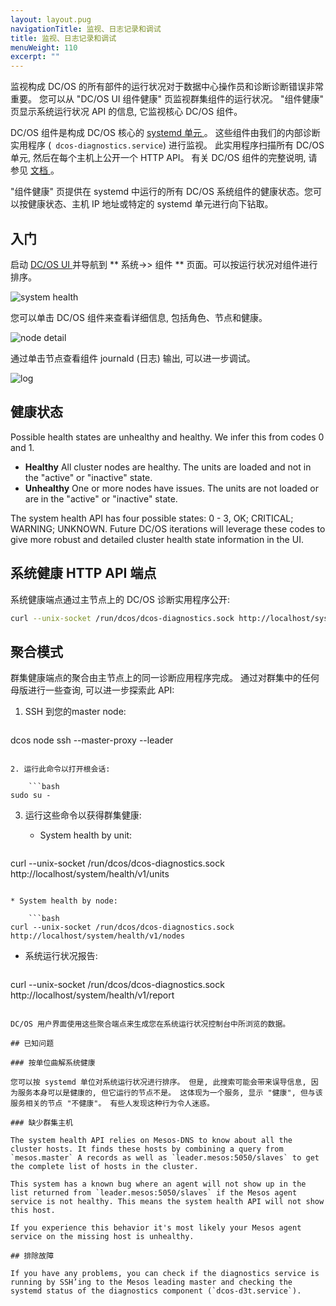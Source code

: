 ```yaml
---
layout: layout.pug
navigationTitle: 监视、日志记录和调试
title: 监视、日志记录和调试
menuWeight: 110
excerpt: ""
---
```

监视构成 DC/OS 的所有部件的运行状况对于数据中心操作员和诊断诊断错误非常重要。 您可以从 "DC/OS UI 组件健康" 页监视群集组件的运行状况。 "组件健康" 页显示系统运行状况 API 的信息, 它监视核心 DC/OS 组件。

DC/OS 组件是构成 DC/OS 核心的 [ systemd 单元 ](https://www.freedesktop.org/wiki/Software/systemd/)。 这些组件由我们的内部诊断实用程序 (` dcos-diagnostics.service`) 进行监视。 此实用程序扫描所有 DC/OS 单元, 然后在每个主机上公开一个 HTTP API。 有关 DC/OS 组件的完整说明, 请参见 [ 文档 ](/1.10/overview/architecture/components/)。

"组件健康" 页提供在 systemd 中运行的所有 DC/OS 系统组件的健康状态。您可以按健康状态、主机 IP 地址或特定的 systemd 单元进行向下钻取。

## 入门

启动 [ DC/OS UI ](/1.10/gui/) 并导航到 ** 系统->> 组件 ** 页面。可以按运行状况对组件进行排序。

![system health](/1.10/img/component-system-view.png)

您可以单击 DC/OS 组件来查看详细信息, 包括角色、节点和健康。

![node detail](/1.10/img/component-node-detail.png)

通过单击节点查看组件 journald (日志) 输出, 可以进一步调试。

![log](/1.10/img/component-node-output.png)

## 健康状态

Possible health states are unhealthy and healthy. We infer this from codes 0 and 1.

* **Healthy** All cluster nodes are healthy. The units are loaded and not in the "active" or "inactive" state.
* **Unhealthy** One or more nodes have issues. The units are not loaded or are in the "active" or "inactive" state.

The system health API has four possible states: 0 - 3, OK; CRITICAL; WARNING; UNKNOWN. Future DC/OS iterations will leverage these codes to give more robust and detailed cluster health state information in the UI.

## 系统健康 HTTP API 端点

系统健康端点通过主节点上的 DC/OS 诊断实用程序公开:

```bash
curl --unix-socket /run/dcos/dcos-diagnostics.sock http://localhost/system/health/v1
```

## 聚合模式

群集健康端点的聚合由主节点上的同一诊断应用程序完成。 通过对群集中的任何母版进行一些查询, 可以进一步探索此 API:

1. SSH 到您的master node:
    
    ```bash
dcos node ssh --master-proxy --leader
```

2. 运行此命令以打开根会话:
    
    ```bash
sudo su -
```

3. 运行这些命令以获得群集健康:
    
    * System health by unit:
        
        ```bash
curl --unix-socket /run/dcos/dcos-diagnostics.sock http://localhost/system/health/v1/units
```

* System health by node:
    
    ```bash
curl --unix-socket /run/dcos/dcos-diagnostics.sock http://localhost/system/health/v1/nodes
```

* 系统运行状况报告:
    
    ```bash
curl --unix-socket /run/dcos/dcos-diagnostics.sock http://localhost/system/health/v1/report
```

DC/OS 用户界面使用这些聚合端点来生成您在系统运行状况控制台中所浏览的数据。

## 已知问题

### 按单位曲解系统健康

您可以按 systemd 单位对系统运行状况进行排序。 但是, 此搜索可能会带来误导信息, 因为服务本身可以是健康的, 但它运行的节点不是。 这体现为一个服务, 显示 "健康", 但与该服务相关的节点 "不健康"。 有些人发现这种行为令人迷惑。

### 缺少群集主机

The system health API relies on Mesos-DNS to know about all the cluster hosts. It finds these hosts by combining a query from `mesos.master` A records as well as `leader.mesos:5050/slaves` to get the complete list of hosts in the cluster.

This system has a known bug where an agent will not show up in the list returned from `leader.mesos:5050/slaves` if the Mesos agent service is not healthy. This means the system health API will not show this host.

If you experience this behavior it's most likely your Mesos agent service on the missing host is unhealthy.

## 排除故障

If you have any problems, you can check if the diagnostics service is running by SSH’ing to the Mesos leading master and checking the systemd status of the diagnostics component (`dcos-d3t.service`).